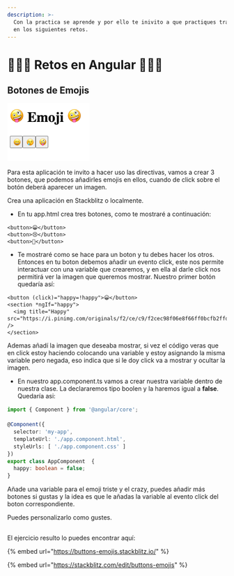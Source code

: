 ```yaml
---
description: >-
  Con la practica se aprende y por ello te inivito a que practiques trabajando
  en los siguientes retos.
---
```


# 👩🏻‍🎓 Retos en Angular 👩🏻‍🎓

## Botones de Emojis

![](../.gitbook/assets/screen-shot-2020-07-18-at-2.15.55-am.png)

Para esta aplicación te invito a hacer uso las directivas, vamos a crear 3 botones, que podemos añadirles emojis en ellos, cuando de click sobre el botón deberá aparecer un imagen.

Crea una aplicación en Stackblitz o localmente.

* En tu app.html crea tres botones, como te mostraré a continuación:

```markup
<button>😀</button>
<button>😢</button>
<button>🤪</button>
```

* Te mostraré como se hace para un boton y tu debes hacer los otros. Entonces en tu boton debemos añadir un evento click, este nos permite interactuar con una variable que crearemos, y en ella al darle click nos permitirá ver la imagen que queremos mostrar. Nuestro primer botón quedaría así:

```markup
<button (click)="happy=!happy">😀</button>
<section *ngIf="happy">
  <img title="Happy" src="https://i.pinimg.com/originals/f2/ce/c9/f2cec98f06e8f66ff0bcfb2ffdb413eb.jpg" />
</section>
```

Ademas añadí la imagen que deseaba mostrar, si vez el código veras que en click estoy haciendo colocando una variable y estoy asignando la misma variable pero negada, eso indica que si le doy click va a mostrar y ocultar la imagen.

* En nuestro app.component.ts vamos a crear nuestra variable dentro de nuestra clase. La declararemos tipo boolen y la haremos igual a **false**. Quedaría asi:

```typescript
import { Component } from '@angular/core';

@Component({
  selector: 'my-app',
  templateUrl: './app.component.html',
  styleUrls: [ './app.component.css' ]
})
export class AppComponent  {
  happy: boolean = false;
}
```

Añade una variable para el emoji triste y el crazy, puedes añadir más botones si gustas y la idea es que le añadas la variable al evento click del boton correspondiente.

Puedes personalizarlo como gustes.

## 

El ejercicio resulto lo puedes encontrar aquí:

{% embed url="https://buttons-emojis.stackblitz.io/" %}



{% embed url="https://stackblitz.com/edit/buttons-emojis" %}



